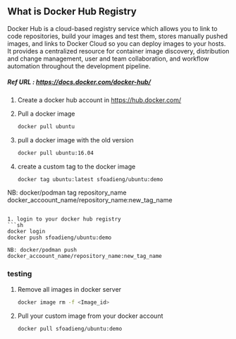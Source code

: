 ## What is Docker Hub Registry

Docker Hub is a cloud-based registry service which allows you to link to code repositories, build your images and test them, stores manually pushed images, and links to Docker Cloud so you can deploy images to your hosts. It provides a centralized resource for container image discovery, distribution and change management, user and team collaboration, and workflow automation throughout the development pipeline.

##### Ref URL : https://docs.docker.com/docker-hub/

1. Create a docker hub account in https://hub.docker.com/

1. Pull a docker image 

   ```sh 
   docker pull ubuntu
   ```

1. pull a docker image with the old version

   ```sh
   docker pull ubuntu:16.04
   ```

1. create a custom tag to the docker image
   ```sh
   docker tag ubuntu:latest sfoadieng/ubuntu:demo

NB: docker/podman tag repository_name docker_accoount_name/repository_name:new_tag_name
   ```

1. login to your docker hub registry 
   ```sh
   docker login
   docker push sfoadieng/ubuntu:demo

NB: docker/podman push docker_accoount_name/repository_name:new_tag_name
   ```

### testing 

1. Remove all images in docker server 
   ```sh 
   docker image rm -f <Image_id>
   ```

1. Pull your custom image from your docker account
   ```sh
   docker pull sfoadieng/ubuntu:demo
   ```

